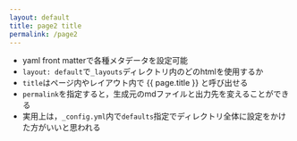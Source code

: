 ```yaml
---
layout: default
title: page2 title
permalink: /page2
---
```


- yaml front matterで各種メタデータを設定可能
- `layout: default`で`_layouts`ディレクトリ内のどのhtmlを使用するか
- `title`はページ内やレイアウト内で {{ page.title }} と呼び出せる
- `permalink`を指定すると，生成元のmdファイルと出力先を変えることができる
- 実用上は，`_config.yml`内で`defaults`指定でディレクトリ全体に設定をかけた方がいいと思われる
